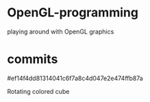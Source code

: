# OpenGL-programming
playing around with OpenGL graphics

# commits

#ef14f4dd81314041c6f7a8c4d047e2e474ffb87a

Rotating colored cube
